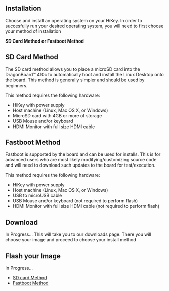 ## Installation

Choose and install an operating system on your HiKey. In order to succesfully run your desired operating system, you will need to first choose your method of installation

**SD Card Method or Fastboot Method**

## SD Card Method

The SD card method allows you to place a microSD card into the DragonBoard™ 410c to automatically boot and install the Linux Desktop onto the board. This method is generally simpler and should be used by beginners.

This method requires the following hardware:

- HiKey with power supply
- Host machine (Linux, Mac OS X, or Windows)
- MicroSD card with 4GB or more of storage
- USB Mouse and/or keyboard
- HDMI Monitor with full size HDMI cable

## Fastboot Method

Fastboot is supported by the board and can be used for installs. This is for advanced users who are most likely modifying/customizing source code and will need to download such updates to the board for test/execution.

This method requires the following hardware:

- HiKey with power supply
- Host machine (Linux, Mac OS X, or Windows)
- USB to microUSB cable
- USB Mouse and/or keyboard (not required to perform flash)
- HDMI Monitor with full size HDMI cable (not required to perform flash)

## Download

In Progress... This will take you to our downloads page. There you will choose your image and proceed to choose your install method

## Flash your Image

In Progress...

- [SD card Method]()
- [Fastboot Method]()
